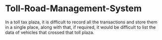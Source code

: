 # Toll-Road-Management-System
In a toll tax plaza, it is difficult to record all the transactions and store them in a single place, along with that, if required, it would be difficult to list the data of vehicles that crossed that toll plaza. 
